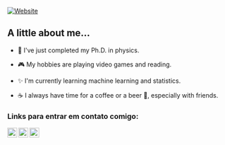 [![Website](https://img.shields.io/badge/Site%20Pessoal-RGivisiez-red?style=flat&for-the-badge&logo=github)][mysite]

## A little about me...
- 🥼 I've just completed my Ph.D. in physics.

- 🎮 My hobbies are playing video games and reading.

- ✨ I'm currently learning machine learning and statistics.

- ☕ I always have time for a coffee or a beer 🍻, especially with friends.

<!-- - ⚡ Fato interessante: Eu já fui benzido algumas vezes quando era criança. Para quem não sabe o que é isso, basicamente, seus pais te deixam numa sala com uma pessoa mais velha que te bate com um ramo de alguma coisa enquanto murmura umas rezas 😆. Antigamente isso era tão comum quanto brincar com o mercúrio do termômetro. -->

### Links para entrar em contato comigo:

[<img align="left" alt="codeSTACKr | Instagram" width="22px" src="https://cdn.jsdelivr.net/npm/simple-icons@v3/icons/instagram.svg" />][instagram]
[<img align="left" alt="Twitter" width="22px" src="https://cdn.jsdelivr.net/npm/simple-icons@v3/icons/twitter.svg" />][twitter]
[<img align="left" alt="LinkedIn" width="22px" src="https://cdn.jsdelivr.net/npm/simple-icons@v3/icons/linkedin.svg" />][linkedin]

[mysite]: https://rgivisiez.github.io/
[twitter]: https://twitter.com/ronaldogivisiez/
[instagram]: https://instagram.com/ronaldo_givisiez/
[linkedin]: https://linkedin.com/in/ronaldo-givisiez/
